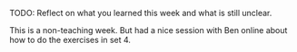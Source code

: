 TODO: Reflect on what you learned this week and what is still unclear.

This is a non-teaching week. But had a nice session with Ben online about how to do the exercises in set 4.
